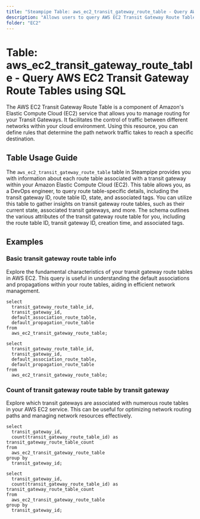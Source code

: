 ```yaml
---
title: "Steampipe Table: aws_ec2_transit_gateway_route_table - Query AWS EC2 Transit Gateway Route Tables using SQL"
description: "Allows users to query AWS EC2 Transit Gateway Route Tables and retrieve detailed information about each route table, including its ID, state, transit gateway ID, and other associated metadata."
folder: "EC2"
---
```


# Table: aws_ec2_transit_gateway_route_table - Query AWS EC2 Transit Gateway Route Tables using SQL

The AWS EC2 Transit Gateway Route Table is a component of Amazon's Elastic Compute Cloud (EC2) service that allows you to manage routing for your Transit Gateways. It facilitates the control of traffic between different networks within your cloud environment. Using this resource, you can define rules that determine the path network traffic takes to reach a specific destination.

## Table Usage Guide

The `aws_ec2_transit_gateway_route_table` table in Steampipe provides you with information about each route table associated with a transit gateway within your Amazon Elastic Compute Cloud (EC2). This table allows you, as a DevOps engineer, to query route table-specific details, including the transit gateway ID, route table ID, state, and associated tags. You can utilize this table to gather insights on transit gateway route tables, such as their current state, associated transit gateways, and more. The schema outlines the various attributes of the transit gateway route table for you, including the route table ID, transit gateway ID, creation time, and associated tags.

## Examples

### Basic transit gateway route table info
Explore the fundamental characteristics of your transit gateway route tables in AWS EC2. This query is useful in understanding the default associations and propagations within your route tables, aiding in efficient network management.

```sql+postgres
select
  transit_gateway_route_table_id,
  transit_gateway_id,
  default_association_route_table,
  default_propagation_route_table
from
  aws_ec2_transit_gateway_route_table;
```

```sql+sqlite
select
  transit_gateway_route_table_id,
  transit_gateway_id,
  default_association_route_table,
  default_propagation_route_table
from
  aws_ec2_transit_gateway_route_table;
```


### Count of transit gateway route table by transit gateway
Explore which transit gateways are associated with numerous route tables in your AWS EC2 service. This can be useful for optimizing network routing paths and managing network resources effectively.

```sql+postgres
select
  transit_gateway_id,
  count(transit_gateway_route_table_id) as transit_gateway_route_table_count
from
  aws_ec2_transit_gateway_route_table
group by
  transit_gateway_id;
```

```sql+sqlite
select
  transit_gateway_id,
  count(transit_gateway_route_table_id) as transit_gateway_route_table_count
from
  aws_ec2_transit_gateway_route_table
group by
  transit_gateway_id;
```